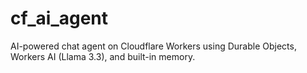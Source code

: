 # cf_ai_agent
AI-powered chat agent on Cloudflare Workers using Durable Objects, Workers AI (Llama 3.3), and built-in memory.
